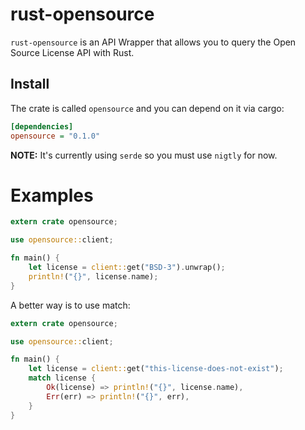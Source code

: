 # rust-opensource #

`rust-opensource` is an API Wrapper that allows you to query the Open Source
License API with Rust.

## Install ##

The crate is called `opensource` and you can depend on it via cargo:

```ini
[dependencies]
opensource = "0.1.0"
```

**NOTE:** It's currently using `serde` so you must use `nigtly` for now.

# Examples #

```rust
extern crate opensource;

use opensource::client;

fn main() {
    let license = client::get("BSD-3").unwrap();
    println!("{}", license.name);
}
```

A better way is to use match:

```rust
extern crate opensource;

use opensource::client;

fn main() {
    let license = client::get("this-license-does-not-exist");
    match license {
        Ok(license) => println!("{}", license.name),
        Err(err) => println!("{}", err),
    }
}
```
